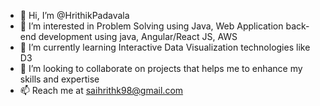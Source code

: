 - 👋 Hi, I’m @HrithikPadavala
- 👀 I’m interested in Problem Solving using Java, Web Application back-end development using java, Angular/React JS, AWS
- 🌱 I’m currently learning Interactive Data Visualization technologies like D3
- 💞️ I’m looking to collaborate on projects that helps me to enhance my skills and expertise
- 📫 Reach me at saihrithk98@gmail.com

<!---
HrithikPadavala/HrithikPadavala is a ✨ special ✨ repository because its `README.md` (this file) appears on your GitHub profile.
You can click the Preview link to take a look at your changes.
--->
